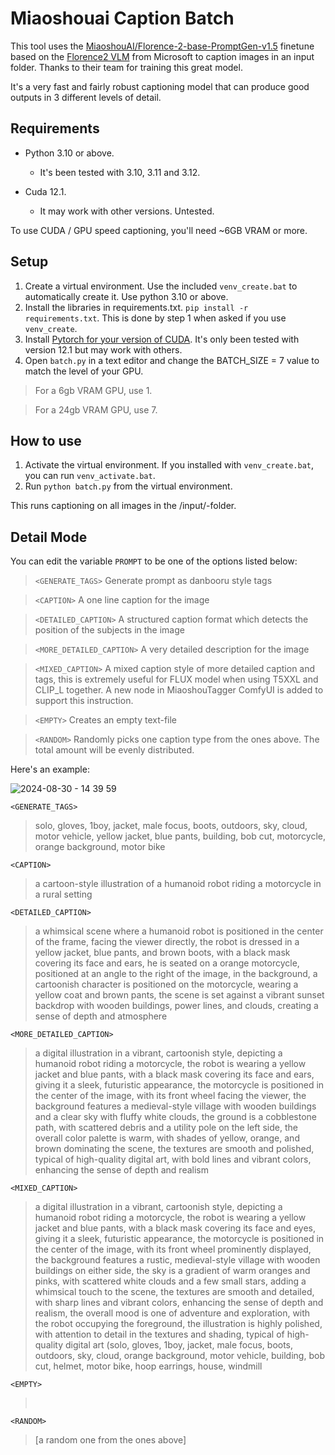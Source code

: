 # Miaoshouai Caption Batch
This tool uses the [MiaoshouAI/Florence-2-base-PromptGen-v1.5](https://huggingface.co/MiaoshouAI/Florence-2-base-PromptGen-v1.5) finetune based on the [Florence2 VLM](https://huggingface.co/microsoft/Florence-2-large) from Microsoft to caption images in an input folder. Thanks to their team for training this great model.

It's a very fast and fairly robust captioning model that can produce good outputs in 3 different levels of detail.

## Requirements
* Python 3.10 or above.
  * It's been tested with 3.10, 3.11 and 3.12.

* Cuda 12.1.
  * It may work with other versions. Untested.
 
To use CUDA / GPU speed captioning, you'll need ~6GB VRAM or more.

## Setup
1. Create a virtual environment. Use the included `venv_create.bat` to automatically create it. Use python 3.10 or above.
2. Install the libraries in requirements.txt. `pip install -r requirements.txt`. This is done by step 1 when asked if you use `venv_create`.
3. Install [Pytorch for your version of CUDA](https://pytorch.org/). It's only been tested with version 12.1 but may work with others.
4. Open `batch.py` in a text editor and change the BATCH_SIZE = 7 value to match the level of your GPU.

>   For a 6gb VRAM GPU, use 1.
  
>   For a 24gb VRAM GPU, use 7.

## How to use
1. Activate the virtual environment. If you installed with `venv_create.bat`, you can run `venv_activate.bat`.
2. Run `python batch.py` from the virtual environment.

This runs captioning on all images in the /input/-folder.

## Detail Mode
You can edit the variable `PROMPT` to be one of the options listed below:

> `<GENERATE_TAGS>` Generate prompt as danbooru style tags

> `<CAPTION>` A one line caption for the image
  
> `<DETAILED_CAPTION>` A structured caption format which detects the position of the subjects in the image

> `<MORE_DETAILED_CAPTION>` A very detailed description for the image

> `<MIXED_CAPTION>` A mixed caption style of more detailed caption and tags, this is extremely useful for FLUX model when using T5XXL and CLIP_L together. A new node in MiaoshouTagger ComfyUI is added to support this instruction.

> `<EMPTY>` Creates an empty text-file

> `<RANDOM>` Randomly picks one caption type from the ones above. The total amount will be evenly distributed.

Here's an example:

![2024-08-30 - 14 39 59](https://github.com/user-attachments/assets/868fe471-7d2d-4948-bf98-a022279ad923)

`<GENERATE_TAGS>`
> solo, gloves, 1boy, jacket, male focus, boots, outdoors, sky, cloud, motor vehicle, yellow jacket, blue pants, building, bob cut, motorcycle, orange background, motor bike


`<CAPTION>`
> a cartoon-style illustration of a humanoid robot riding a motorcycle in a rural setting


`<DETAILED_CAPTION>`
> a whimsical scene where a humanoid robot is positioned in the center of the frame, facing the viewer directly, the robot is dressed in a yellow jacket, blue pants, and brown boots, with a black mask covering its face and ears, he is seated on a orange motorcycle, positioned at an angle to the right of the image, in the background, a cartoonish character is positioned on the motorcycle, wearing a yellow coat and brown pants, the scene is set against a vibrant sunset backdrop with wooden buildings, power lines, and clouds, creating a sense of depth and atmosphere


`<MORE_DETAILED_CAPTION>`
> a digital illustration in a vibrant, cartoonish style, depicting a humanoid robot riding a motorcycle, the robot is wearing a yellow jacket and blue pants, with a black mask covering its face and ears, giving it a sleek, futuristic appearance, the motorcycle is positioned in the center of the image, with its front wheel facing the viewer, the background features a medieval-style village with wooden buildings and a clear sky with fluffy white clouds, the ground is a cobblestone path, with scattered debris and a utility pole on the left side, the overall color palette is warm, with shades of yellow, orange, and brown dominating the scene, the textures are smooth and polished, typical of high-quality digital art, with bold lines and vibrant colors, enhancing the sense of depth and realism


`<MIXED_CAPTION>`
> a digital illustration in a vibrant, cartoonish style, depicting a humanoid robot riding a motorcycle, the robot is wearing a yellow jacket and blue pants, with a black mask covering its face and eyes, giving it a sleek, futuristic appearance, the motorcycle is positioned in the center of the image, with its front wheel prominently displayed, the background features a rustic, medieval-style village with wooden buildings on either side, the sky is a gradient of warm oranges and pinks, with scattered white clouds and a few small stars, adding a whimsical touch to the scene, the textures are smooth and detailed, with sharp lines and vibrant colors, enhancing the sense of depth and realism, the overall mood is one of adventure and exploration, with the robot occupying the foreground, the illustration is highly polished, with attention to detail in the textures and shading, typical of high-quality digital art   \(solo, gloves, 1boy, jacket, male focus, boots, outdoors, sky, cloud, orange background, motor vehicle, building, bob cut, helmet, motor bike, hoop earrings, house, windmill

`<EMPTY>`
> &nbsp;

`<RANDOM>`
> [a random one from the ones above]
